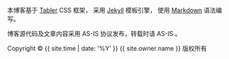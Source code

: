 <footer class="footer footer-transparent">
  <div class="container-xl text-center">
    <p>本博客基于 <a href="https://tabler.io/" target="_blank">Tabler</a> CSS 框架， 采用 <a href="https://github.com/mojombo/jekyll" target="_blank">Jekyll</a> 模板引擎， 使用 <a href="https://zh.wikipedia.org/zh-cn/Markdown" target="_blank">Markdown</a> 语法编写。</p>
    <p>博客源代码及文章内容采用 AS-IS 协议发布，转载时请 AS-IS 。</p>
    <p class="copyright">Copyright &copy; {{ site.time | date: '%Y' }} {{ site.owner.name }} 版权所有</p>
  </div>
</footer>
<script src="assets/@tabler/core/js/tabler.min.js"></script>
